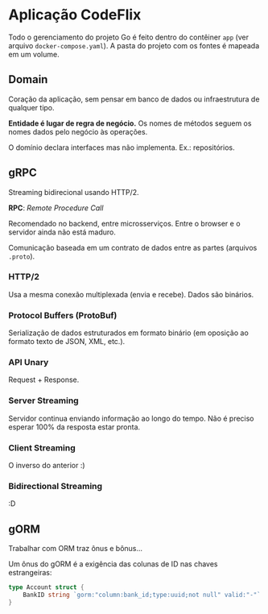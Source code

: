 # Aplicação CodeFlix

Todo o gerenciamento do projeto Go é feito dentro do contêiner `app` (ver arquivo `docker-compose.yaml`). A pasta do projeto com os fontes é mapeada em um volume.

## Domain

Coração da aplicação, sem pensar em banco de dados ou infraestrutura de qualquer tipo.

**Entidade é lugar de regra de negócio.** Os nomes de métodos seguem os nomes dados pelo negócio às operações.

O domínio declara interfaces mas não implementa. Ex.: repositórios.

## gRPC

Streaming bidirecional usando HTTP/2.

**RPC**: _Remote Procedure Call_

Recomendado no backend, entre microsserviços. Entre o browser e o servidor ainda não está maduro.

Comunicação baseada em um contrato de dados entre as partes (arquivos `.proto`).

### HTTP/2

Usa a mesma conexão multiplexada (envia e recebe). Dados são binários.

### Protocol Buffers (ProtoBuf)

Serialização de dados estruturados em formato binário (em oposição ao formato texto de JSON, XML, etc.).

### API Unary

Request + Response.

### Server Streaming

Servidor continua enviando informação ao longo do tempo. Não é preciso esperar 100% da resposta estar pronta.

### Client Streaming

O inverso do anterior :)

### Bidirectional Streaming

:D

## gORM

Trabalhar com ORM traz ônus e bônus...

Um ônus do gORM é a exigência das colunas de ID nas chaves estrangeiras:

```go
type Account struct {
	BankID string `gorm:"column:bank_id;type:uuid;not null" valid:"-"`
}
```

